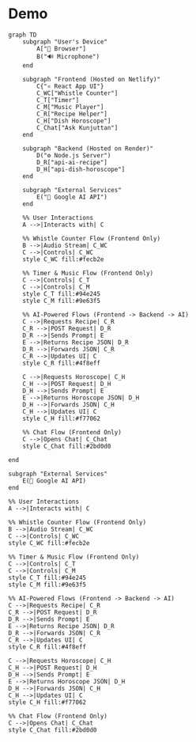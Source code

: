 # Demo

```mermaid
graph TD
    subgraph "User's Device"
        A["📱 Browser"]
        B("🔊 Microphone")
    end

    subgraph "Frontend (Hosted on Netlify)"
        C{"⚛️ React App UI"}
        C_WC["Whistle Counter"]
        C_T["Timer"]
        C_M["Music Player"]
        C_R["Recipe Helper"]
        C_H["Dish Horoscope"]
        C_Chat["Ask Kunjuttan"]
    end

    subgraph "Backend (Hosted on Render)"
        D("⚙️ Node.js Server")
        D_R["api-ai-recipe"]
        D_H["api-dish-horoscope"]
    end

    subgraph "External Services"
        E("🧠 Google AI API")
    end

    %% User Interactions
    A -->|Interacts with| C

    %% Whistle Counter Flow (Frontend Only)
    B -->|Audio Stream| C_WC
    C -->|Controls| C_WC
    style C_WC fill:#fecb2e

    %% Timer & Music Flow (Frontend Only)
    C -->|Controls| C_T
    C -->|Controls| C_M
    style C_T fill:#94e245
    style C_M fill:#9e63f5

    %% AI-Powered Flows (Frontend -> Backend -> AI)
    C -->|Requests Recipe| C_R
    C_R -->|POST Request| D_R
    D_R -->|Sends Prompt| E
    E -->|Returns Recipe JSON| D_R
    D_R -->|Forwards JSON| C_R
    C_R -->|Updates UI| C
    style C_R fill:#4f8eff

    C -->|Requests Horoscope| C_H
    C_H -->|POST Request| D_H
    D_H -->|Sends Prompt| E
    E -->|Returns Horoscope JSON| D_H
    D_H -->|Forwards JSON| C_H
    C_H -->|Updates UI| C
    style C_H fill:#f77062

    %% Chat Flow (Frontend Only)
    C -->|Opens Chat| C_Chat
    style C_Chat fill:#2bd0d0
```

    end

    subgraph "External Services"
        E(🧠 Google AI API)
    end

    %% User Interactions
    A -->|Interacts with| C

    %% Whistle Counter Flow (Frontend Only)
    B -->|Audio Stream| C_WC
    C -->|Controls| C_WC
    style C_WC fill:#fecb2e

    %% Timer & Music Flow (Frontend Only)
    C -->|Controls| C_T
    C -->|Controls| C_M
    style C_T fill:#94e245
    style C_M fill:#9e63f5

    %% AI-Powered Flows (Frontend -> Backend -> AI)
    C -->|Requests Recipe| C_R
    C_R -->|POST Request| D_R
    D_R -->|Sends Prompt| E
    E -->|Returns Recipe JSON| D_R
    D_R -->|Forwards JSON| C_R
    C_R -->|Updates UI| C
    style C_R fill:#4f8eff

    C -->|Requests Horoscope| C_H
    C_H -->|POST Request| D_H
    D_H -->|Sends Prompt| E
    E -->|Returns Horoscope JSON| D_H
    D_H -->|Forwards JSON| C_H
    C_H -->|Updates UI| C
    style C_H fill:#f77062

    %% Chat Flow (Frontend Only)
    C -->|Opens Chat| C_Chat
    style C_Chat fill:#2bd0d0
```
